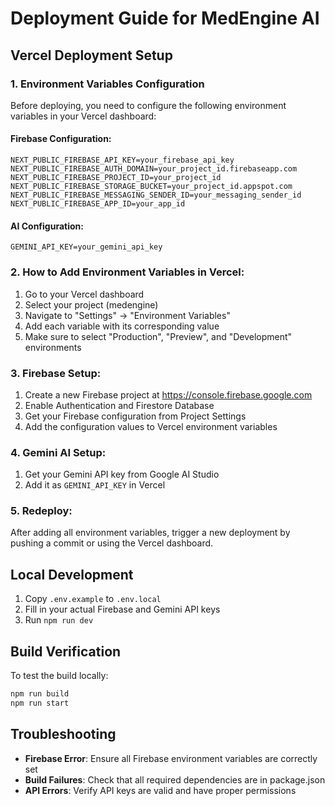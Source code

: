 # Deployment Guide for MedEngine AI

## Vercel Deployment Setup

### 1. Environment Variables Configuration

Before deploying, you need to configure the following environment variables in your Vercel dashboard:

#### Firebase Configuration:
```
NEXT_PUBLIC_FIREBASE_API_KEY=your_firebase_api_key
NEXT_PUBLIC_FIREBASE_AUTH_DOMAIN=your_project_id.firebaseapp.com
NEXT_PUBLIC_FIREBASE_PROJECT_ID=your_project_id
NEXT_PUBLIC_FIREBASE_STORAGE_BUCKET=your_project_id.appspot.com
NEXT_PUBLIC_FIREBASE_MESSAGING_SENDER_ID=your_messaging_sender_id
NEXT_PUBLIC_FIREBASE_APP_ID=your_app_id
```

#### AI Configuration:
```
GEMINI_API_KEY=your_gemini_api_key
```

### 2. How to Add Environment Variables in Vercel:

1. Go to your Vercel dashboard
2. Select your project (medengine)
3. Navigate to "Settings" → "Environment Variables"
4. Add each variable with its corresponding value
5. Make sure to select "Production", "Preview", and "Development" environments

### 3. Firebase Setup:

1. Create a new Firebase project at https://console.firebase.google.com
2. Enable Authentication and Firestore Database
3. Get your Firebase configuration from Project Settings
4. Add the configuration values to Vercel environment variables

### 4. Gemini AI Setup:

1. Get your Gemini API key from Google AI Studio
2. Add it as `GEMINI_API_KEY` in Vercel

### 5. Redeploy:

After adding all environment variables, trigger a new deployment by pushing a commit or using the Vercel dashboard.

## Local Development

1. Copy `.env.example` to `.env.local`
2. Fill in your actual Firebase and Gemini API keys
3. Run `npm run dev`

## Build Verification

To test the build locally:
```bash
npm run build
npm run start
```

## Troubleshooting

- **Firebase Error**: Ensure all Firebase environment variables are correctly set
- **Build Failures**: Check that all required dependencies are in package.json
- **API Errors**: Verify API keys are valid and have proper permissions
